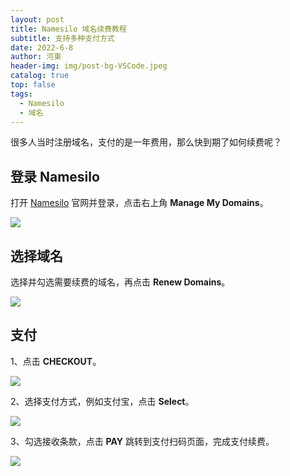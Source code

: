 ```yaml
---
layout: post
title: Namesilo 域名续费教程
subtitle: 支持多种支付方式
date: 2022-6-8
author: 河東
header-img: img/post-bg-VSCode.jpeg
catalog: true
top: false
tags:
  - Namesilo
  - 域名
---
```


很多人当时注册域名，支付的是一年费用，那么快到期了如何续费呢？

## 登录 Namesilo

打开 [Namesilo](https://www.namesilo.com/) 官网并登录，点击右上角 **Manage My Domains**。

![](https://i.imgur.com/rHbgsqR.png)
## 选择域名

选择并勾选需要续费的域名，再点击 **Renew Domains**。

![](https://i.imgur.com/R81NAJu.png)

## 支付

1、点击 **CHECKOUT**。

![](https://i.imgur.com/EcADHwk.png)

2、选择支付方式，例如支付宝，点击 **Select**。

![](https://i.imgur.com/3mg0Bwc.png)

3、勾选接收条款，点击 **PAY** 跳转到支付扫码页面，完成支付续费。

![](https://i.imgur.com/nuHhHoT.png)
